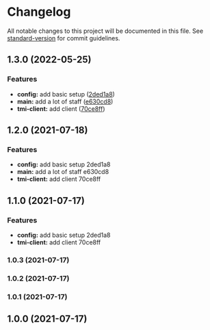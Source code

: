 # Changelog

All notable changes to this project will be documented in this file. See [standard-version](https://github.com/conventional-changelog/standard-version) for commit guidelines.

## 1.3.0 (2022-05-25)


### Features

* **config:** add basic setup ([2ded1a8](https://github.com/qWici/twitch-chat-bot-ts/commit/2ded1a8baaa9e3fe4025c5abe39287410abe6d6e))
* **main:** add a lot of staff ([e630cd8](https://github.com/qWici/twitch-chat-bot-ts/commit/e630cd85ded4f54ed85f906bd4a00cab6d16ed5f))
* **tmi-client:** add client ([70ce8ff](https://github.com/qWici/twitch-chat-bot-ts/commit/70ce8ffd878662c8c0e36b43d42fa633e7db5ccb))

## 1.2.0 (2021-07-18)


### Features

* **config:** add basic setup 2ded1a8
* **main:** add a lot of staff e630cd8
* **tmi-client:** add client 70ce8ff

## 1.1.0 (2021-07-17)


### Features

* **config:** add basic setup 2ded1a8
* **tmi-client:** add client 70ce8ff

### 1.0.3 (2021-07-17)

### 1.0.2 (2021-07-17)

### 1.0.1 (2021-07-17)

## 1.0.0 (2021-07-17)
